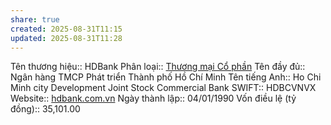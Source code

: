 ```yaml
---
share: true
created: 2025-08-31T11:15
updated: 2025-08-31T11:28
---
```

Tên thương hiệu:: HDBank
Phân loại:: [Thương mại Cổ phần](Th%C6%B0%C6%A1ng%20m%E1%BA%A1i%20C%E1%BB%95%20ph%E1%BA%A7n.md)
Tên đầy đủ:: Ngân hàng TMCP Phát triển Thành phố Hồ Chí Minh
Tên tiếng Anh:: Ho Chi Minh city Development Joint Stock Commercial Bank
SWIFT:: HDBCVNVX
Website:: [hdbank.com.vn](hdbank.com.vn)
Ngày thành lập:: 04/01/1990
Vốn điều lệ (tỷ đồng):: 35,101.00
